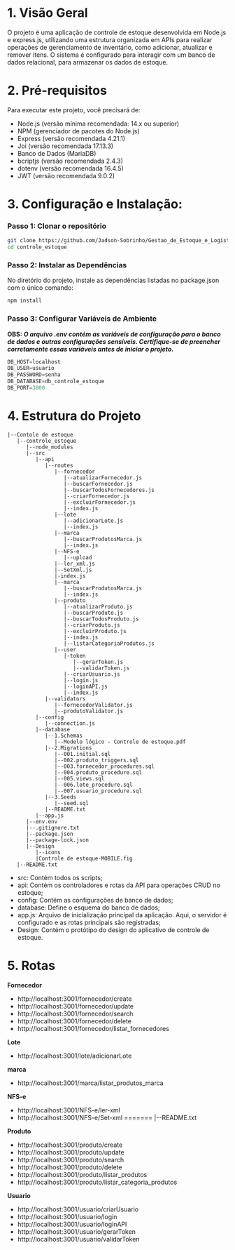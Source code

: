 # **1. Visão Geral**
O projeto é uma aplicação de controle de estoque desenvolvida em Node.js e express.js, utilizando uma estrutura organizada em APIs para realizar operações de gerenciamento de inventário,
como adicionar, atualizar e remover itens. O sistema é configurado para interagir com um banco de dados relacional, para armazenar os dados de estoque.

# **2. Pré-requisitos**
Para executar este projeto, você precisará de:

* Node.js (versão mínima recomendada: 14.x ou superior)
* NPM (gerenciador de pacotes do Node.js)
* Express (versão recomendada 4.21.1)
* Joi (versão recomendada 17.13.3)
* Banco de Dados (MariaDB)
* bcriptjs (versão recomendada 2.4.3)
* dotenv (versão recomendada 16.4.5)
* JWT (versão recomendada 9.0.2)

# **3. Configuração e Instalação:**
   
### **Passo 1: Clonar o repositório**
```bash
git clone https://github.com/Jadson-Sobrinho/Gestao_de_Estoque_e_Logistica.git
cd controle_estoque
```

### **Passo 2: Instalar as Dependências**
No diretório do projeto, instale as dependências listadas no package.json com o único comando:
```bash
npm install
```

### **Passo 3: Configurar Variáveis de Ambiente**
**OBS: _O arquivo .env contém as variáveis de configuração para o banco de dados e outras configurações sensíveis. Certifique-se de preencher corretamente essas variáveis antes de iniciar o projeto._**
```js
DB_HOST=localhost
DB_USER=usuario
DB_PASSWORD=senha
DB_DATABASE=db_controle_estoque
DB_PORT=3000
```

# **4. Estrutura do Projeto**
```
|--Contole de estoque
   |--controle_estoque
      |--node_modules
      |--src
         |--api
            |--routes
               |--fornecedor
                  |--atualizarFornecedor.js
                  |--buscarFornecedor.js
                  |--buscarTodosFornecedores.js
                  |--criarFornecedor.js
                  |--excluirFornecedor.js
                  |--index.js
               |--lote
                  |--adicionarLote.js
                  |--index.js
               |--marca
                  |--buscarProdutosMarca.js
                  |--index.js
               |--NFS-e
                  |--upload
               |--ler_xml.js
               |--SetXml.js
               |-index.js
               |--marca
                  |--buscarProdutosMarca.js
                  |--index.js
               |--produto
                  |--atualizarProduto.js
                  |--buscarProduto.js
                  |--buscarTodosProduto.js
                  |--criarProduto.js
                  |--excluirProduto.js
                  |--index.js
                  |--listarCategoriaProdutos.js
               |--user
                  |-token
                     |--gerarToken.js
                     |--validarToken.js
                  |--criarUsuario.js
                  |--login.js
                  |--loginAPI.js
                  |--index.js
            |--validators
               |--fornecedorValidator.js
               |--produtoValidator.js
         |--config
            |--connection.js
         |--database
            |--1.Schemas
         	   |--Modelo lógico - Controle de estoque.pdf
            |--2.Migrations
         	   |--001.initial.sql
         	   |--002.produto_triggers.sql
         	   |--003.fornecedor_procedures.sql
         	   |--004.produto_procedure.sql
         	   |--005.views.sql
               |--006.lote_procedure.sql
               |--007.usuario_procedure.sql
            |--3.Seeds
         	   |--seed.sql
            |--README.txt
         |--app.js
      |--env.env
      |--.gitignore.txt
      |--package.json
      |--package-lock.json
      |--Design
         |--icons
         |Controle de estoque-MOBILE.fig
   |--README.txt
```
* src: Contém todos os scripts;
* api: Contém os controladores e rotas da API para operações CRUD no estoque;
* config: Contém as configurações de banco de dados;
* database: Define o esquema do banco de dados;
* app.js: Arquivo de inicialização principal da aplicação. Aqui, o servidor é configurado e as rotas principais são registradas;
* Design: Contém o protótipo do design do aplicativo de controle de estoque.

# **5. Rotas**

**Fornecedor**
* http://localhost:3001/fornecedor/create
* http://localhost:3001/fornecedor/update
* http://localhost:3001/fornecedor/search
* http://localhost:3001/fornecedor/delete
* http://localhost:3001/fornecedor/listar_fornecedores

**Lote**
* http://localhost:3001/lote/adicionarLote

**marca**
* http://localhost:3001/marca/listar_produtos_marca

**NFS-e**
* http://localhost:3001/NFS-e/ler-xml
* http://localhost:3001/NFS-e/Set-xml
=======
   |--README.txt

**Produto**
* http://localhost:3001/produto/create
* http://localhost:3001/produto/update
* http://localhost:3001/produto/search
* http://localhost:3001/produto/delete
* http://localhost:3001/produto/listar_produtos
* http://localhost:3001/produto/listar_categoria_produtos

**Usuario**
* http://localhost:3001/usuario/criarUsuario
* http://localhost:3001/usuario/login
* http://localhost:3001/usuario/loginAPI
* http://localhost:3001/usuario/gerarToken
* http://localhost:3001/usuario/validarToken